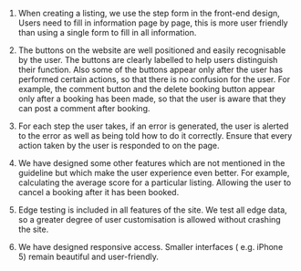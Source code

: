 1. When creating a listing, we use the step form in the front-end design, Users need to fill in information page by page, this is more user friendly than using a single form to fill in all information.

2. The buttons on the website are well positioned and easily recognisable by the user. The buttons are clearly labelled to help users distinguish their function. Also some of the buttons appear only after the user has performed certain actions, so that there is no confusion for the user. For example, the comment button and the delete booking button appear only after a booking has been made, so that the user is aware that they can post a comment after booking.

3. For each step the user takes, if an error is generated, the user is alerted to the error as well as being told how to do it correctly. Ensure that every action taken by the user is responded to on the page.

4. We have designed some other features which are not mentioned in the guideline but which make the user experience even better. For example, calculating the average score for a particular listing. Allowing the user to cancel a booking after it has been booked.

5. Edge testing is included in all features of the site. We test all edge data, so a greater degree of user customisation is allowed without crashing the site.

6. We have designed responsive access. Smaller interfaces ( e.g. iPhone 5) remain beautiful and user-friendly.